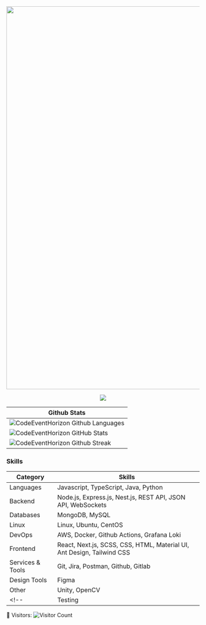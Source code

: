 <img align="center" src="https://user-images.githubusercontent.com/74038190/212284100-561aa473-3905-4a80-b561-0d28506553ee.gif" style="width:1000px" />
<p align="center">
    <img src="https://readme-typing-svg.herokuapp.com/?lines=I'm+Back-end+Developer;Welcome+to+my+profile!;Have+a+look+around!&font=Fira%20Code&color=%23D62F79&center=true&width=280&height=50">
</p>

<!--- ------------------------------------------------------------------------------------------------------------------------------------------------------ -->
<!--- -- GitHub Stats ------------------------------------------------------------------------------------------------------------------------------------ -->
<!--- ------------------------------------------------------------------------------------------------------------------------------------------------------ -->

| Github Stats |
| -- |
| ![CodeEventHorizon Github Languages](https://github-readme-stats-two-delta-92.vercel.app/api/top-langs/?username=CodeEventHorizon&theme=dark&hide=html,scss,css,cmake,shaderlab,php&layout=compact&langs_count=6&bg_color=101010&hide_title=true) |
| ![CodeEventHorizon GitHub Stats](https://github-readme-stats-two-delta-92.vercel.app/api?username=CodeEventHorizon&show_icons=true&include_all_commits=true&theme=dark&bg_color=101010&hide_title=true) |
| ![CodeEventHorizon Github Streak](https://github-readme-streak-stats.herokuapp.com/?user=CodeEventHorizon&theme=dark&bg_color=101010) |


<!--- ------------------------------------------------------------------------------------------------------------------------------------------------------ -->
<!--- -- Skilss -------------------------------------------------------------------------------------------------------------------------------------------- -->
<!--- ------------------------------------------------------------------------------------------------------------------------------------------------------ -->

### Skills
| Category        | Skills        |
|-----------------|---------------|
| Languages        | Javascript, TypeScript, Java, Python | <!-- PHP, C++, C#, GO, Data Structures & Algorithms -->
| Backend          | Node.js, Express.js, Nest.js, REST API, JSON API, WebSockets | <!-- Prisma, Fastify, EJS, TypeORM, gRPC, SOAP, GraphQL, RxJs, JWT, OAuth, Redis, RabbitMQ, Kafka - CQRS, DDD, TDD, Microservices, SOA, Serverless, Swagger -->
| Databases        | MongoDB, MySQL | <!-- PostgreSQL, Redis, Neo4j, Firebase, Cassandra, InfluxDB, ElasticSearch -->
| Linux            | Linux, Ubuntu, CentOS | <!-- Bash Scripting -->
| DevOps           | AWS, Docker, Github Actions, Grafana Loki | <!-- Nginx, Kubernetes, Terraform, Ansible, Ansible AWX, ArgoCD, Vault, Grafana, Prometheus, Datadob, Consul, Artifactory, Jenkins, CDN -->
| Frontend         | React, Next.js, SCSS, CSS, HTML, Material UI, Ant Design, Tailwind CSS |
| Services & Tools | Git, Jira, Postman, Github, Gitlab |
| Design Tools     | Figma |
| Other            | Unity, OpenCV |
<!-- | Testing     | | Cypress, Mocha, Jest -->

👥 Visitors: ![Visitor Count](https://profile-counter.glitch.me/CodeEventHorizon/count.svg)
<!--<details>
    <summary>
        🧠 My Skills ...
    </summary>
    <div></div>
</details>
<details>
    <summary>
        🌱 I’m currently learning ...
    </summary>
    <div></div>
</details>
-->
